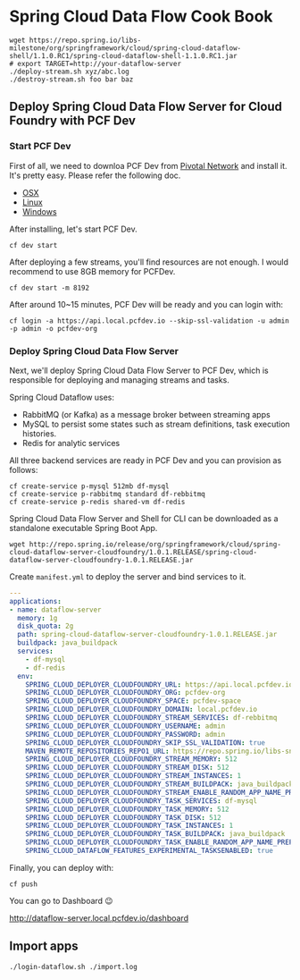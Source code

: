 # Spring Cloud Data Flow Cook Book

``` shell
wget https://repo.spring.io/libs-milestone/org/springframework/cloud/spring-cloud-dataflow-shell/1.1.0.RC1/spring-cloud-dataflow-shell-1.1.0.RC1.jar
# export TARGET=http://your-dataflow-server
./deploy-stream.sh xyz/abc.log
./destroy-stream.sh foo bar baz
```

## Deploy Spring Cloud Data Flow Server for Cloud Foundry with PCF Dev

### Start PCF Dev

First of all, we need to downloa PCF Dev from [Pivotal Network](https://network.pivotal.io/products/pcfdev) and install it. It's pretty easy. Please refer the following doc.

* [OSX](https://docs.pivotal.io/pcf-dev/install-osx.html#install-pcf-dev)
* [Linux](https://docs.pivotal.io/pcf-dev/install-linux.html#install-pcf-dev)
* [Windows](https://docs.pivotal.io/pcf-dev/install-windows.html#install-pcf-dev)

After installing, let's start PCF Dev.

```
cf dev start
```

After deploying a few streams, you'll find resources are not enough. I would recommend to use 8GB memory for PCFDev.

```
cf dev start -m 8192
```

After around 10~15 minutes, PCF Dev will be ready and you can login with:

```
cf login -a https://api.local.pcfdev.io --skip-ssl-validation -u admin -p admin -o pcfdev-org
```


### Deploy Spring Cloud Data Flow Server

Next, we'll deploy Spring Cloud Data Flow Server to PCF Dev, which is responsible for deploying and managing streams and tasks.

Spring Cloud Dataflow uses:

* RabbitMQ (or Kafka) as a message broker between streaming apps
* MySQL to persist some states such as stream definitions, task execution histories.
* Redis for analytic services

All three backend services are ready in PCF Dev and you can provision as follows:

```
cf create-service p-mysql 512mb df-mysql
cf create-service p-rabbitmq standard df-rebbitmq
cf create-service p-redis shared-vm df-redis
```

Spring Cloud Data Flow Server and Shell for CLI can be downloaded as a standalone executable Spring Boot App.

```
wget http://repo.spring.io/release/org/springframework/cloud/spring-cloud-dataflow-server-cloudfoundry/1.0.1.RELEASE/spring-cloud-dataflow-server-cloudfoundry-1.0.1.RELEASE.jar
```

Create `manifest.yml` to deploy the server and bind services to it.

``` yaml
---
applications:
- name: dataflow-server
  memory: 1g
  disk_quota: 2g
  path: spring-cloud-dataflow-server-cloudfoundry-1.0.1.RELEASE.jar
  buildpack: java_buildpack
  services:
    - df-mysql
    - df-redis
  env:
    SPRING_CLOUD_DEPLOYER_CLOUDFOUNDRY_URL: https://api.local.pcfdev.io
    SPRING_CLOUD_DEPLOYER_CLOUDFOUNDRY_ORG: pcfdev-org
    SPRING_CLOUD_DEPLOYER_CLOUDFOUNDRY_SPACE: pcfdev-space
    SPRING_CLOUD_DEPLOYER_CLOUDFOUNDRY_DOMAIN: local.pcfdev.io
    SPRING_CLOUD_DEPLOYER_CLOUDFOUNDRY_STREAM_SERVICES: df-rebbitmq
    SPRING_CLOUD_DEPLOYER_CLOUDFOUNDRY_USERNAME: admin
    SPRING_CLOUD_DEPLOYER_CLOUDFOUNDRY_PASSWORD: admin
    SPRING_CLOUD_DEPLOYER_CLOUDFOUNDRY_SKIP_SSL_VALIDATION: true
    MAVEN_REMOTE_REPOSITORIES_REPO1_URL: https://repo.spring.io/libs-snapshot
    SPRING_CLOUD_DEPLOYER_CLOUDFOUNDRY_STREAM_MEMORY: 512
    SPRING_CLOUD_DEPLOYER_CLOUDFOUNDRY_STREAM_DISK: 512
    SPRING_CLOUD_DEPLOYER_CLOUDFOUNDRY_STREAM_INSTANCES: 1
    SPRING_CLOUD_DEPLOYER_CLOUDFOUNDRY_STREAM_BUILDPACK: java_buildpack
    SPRING_CLOUD_DEPLOYER_CLOUDFOUNDRY_STREAM_ENABLE_RANDOM_APP_NAME_PREFIX: false
    SPRING_CLOUD_DEPLOYER_CLOUDFOUNDRY_TASK_SERVICES: df-mysql
    SPRING_CLOUD_DEPLOYER_CLOUDFOUNDRY_TASK_MEMORY: 512
    SPRING_CLOUD_DEPLOYER_CLOUDFOUNDRY_TASK_DISK: 512
    SPRING_CLOUD_DEPLOYER_CLOUDFOUNDRY_TASK_INSTANCES: 1
    SPRING_CLOUD_DEPLOYER_CLOUDFOUNDRY_TASK_BUILDPACK: java_buildpack
    SPRING_CLOUD_DEPLOYER_CLOUDFOUNDRY_TASK_ENABLE_RANDOM_APP_NAME_PREFIX: false
    SPRING_CLOUD_DATAFLOW_FEATURES_EXPERIMENTAL_TASKSENABLED: true
```

Finally, you can deploy with:

```
cf push
```

You can go to Dashboard 😉

http://dataflow-server.local.pcfdev.io/dashboard

## Import apps


```
./login-dataflow.sh ./import.log
```
